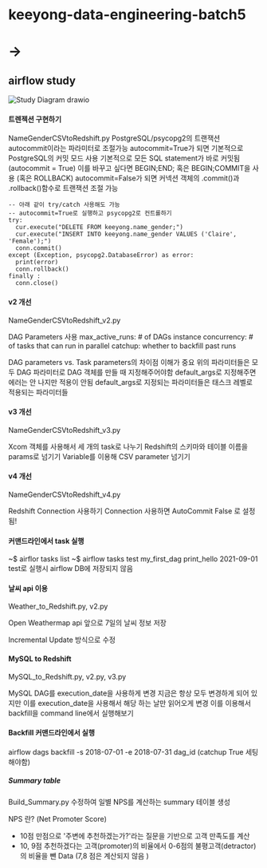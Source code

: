 # keeyong-data-engineering-batch5
# ->
## airflow study

![Study Diagram drawio](https://user-images.githubusercontent.com/14247498/134169428-7b67ab73-888b-4cc5-9dac-fef403ad35f2.png)


#### 트렌젝션 구현하기
NameGenderCSVtoRedshift.py
PostgreSQL/psycopg2의 트랜잭션
autocommit이라는 파라미터로 조절가능
autocommit=True가 되면 기본적으로 PostgreSQL의 커밋 모드 사용
기본적으로 모든 SQL statement가 바로 커밋됨 (autocommit = True)
이를 바꾸고 싶다면 BEGIN;END; 혹은 BEGIN;COMMIT을 사용 (혹은 ROLLBACK)
autocommit=False가 되면 커넥션 객체의 .commit()과 .rollback()함수로 트랜잭션 조절 가능


```
-- 아래 같이 try/catch 사용해도 가능
-- autocommit=True로 실행하고 psycopg2로 컨트롤하기
try:
  cur.execute("DELETE FROM keeyong.name_gender;") 
  cur.execute("INSERT INTO keeyong.name_gender VALUES ('Claire', 'Female');")
  conn.commit()
except (Exception, psycopg2.DatabaseError) as error:
  print(error)
  conn.rollback()
finally :
  conn.close()
```

#### v2 개선
NameGenderCSVtoRedshift_v2.py

DAG Parameters 사용
max_active_runs: # of DAGs instance
concurrency: # of tasks that can run in parallel
catchup: whether to backfill past runs

DAG parameters vs. Task parameters의 차이점 이해가 중요
위의 파라미터들은 모두 DAG 파라미터로 DAG 객체를 만들 때 지정해주어야함
default_args로 지정해주면 에러는 안 나지만 적용이 안됨
default_args로 지정되는 파라미터들은 태스크 레벨로 적용되는 파라미터들


#### v3 개선
NameGenderCSVtoRedshift_v3.py

Xcom 객체를 사용해서 세 개의 task로 나누기
Redshift의 스키마와 테이블 이름을 params로 넘기기
Variable를 이용해 CSV parameter 넘기기


#### v4 개선
NameGenderCSVtoRedshift_v4.py

Redshift Connection 사용하기
Connection 사용하면 AutoCommit  False 로 설정됨!


#### 커맨드라인에서 task 실행
~$ airflor tasks list
~$ airflow tasks test my_first_dag print_hello 2021-09-01
test로 실행시 airflow DB에 저장되지 않음



#### 날씨 api 이용
Weather_to_Redshift.py, v2.py

Open Weathermap api
앞으로 7일의 날씨 정보 저장

Incremental Update 방식으로 수정


#### MySQL to Redshift
MySQL_to_Redshift.py, v2.py, v3.py

MySQL DAG를 execution_date을 사용하게 변경
지금은 항상 모두 변경하게 되어 있지만 이를 execution_date을 사용해서 해당 하는 날만 읽어오게 변경
이를 이용해서 backfill을 command line에서 실행해보기


#### 


#### Backfill 커맨드라인에서 실행
airflow dags backfill ­-s 2018-­07-­01 ­-e 2018-­07-­31 dag_id
(catchup True 세팅해야함)



##### Summary table
Build_Summary.py 수정하여 일별 NPS를 계산하는 summary 테이블 생성

NPS 란? (Net Promoter Score)
* 10점 만점으로 '주변에 추천하겠는가?'라는 질문을 기반으로 고객 만족도를 계산
* 10, 9점 추천하겠다는 고객(promoter)의 비율에서 0-6점의 불평고객(detractor)의 비율을 뺀 Data   (7,8 점은 계산되지 않음 )
